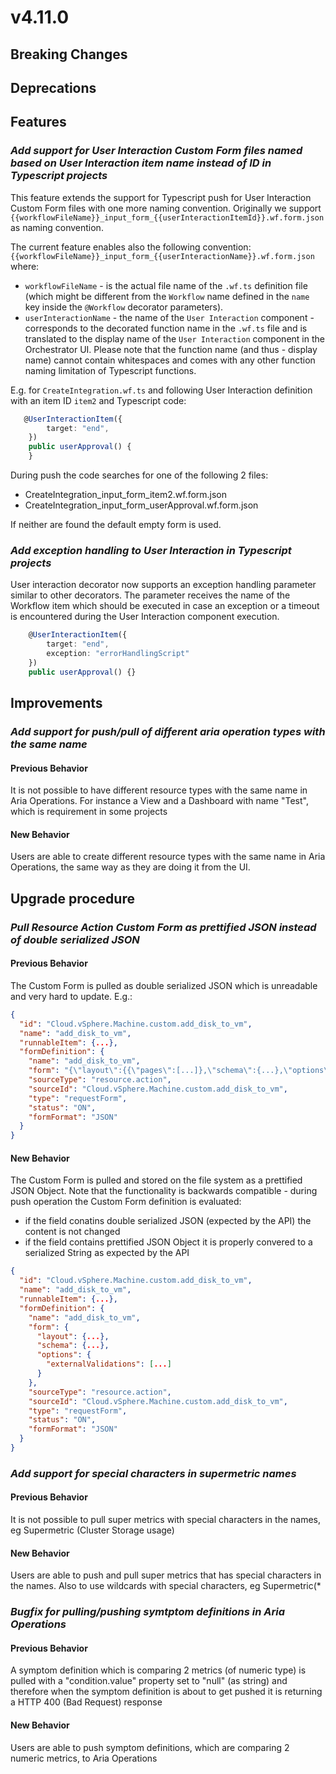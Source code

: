 # v4.11.0

## Breaking Changes


## Deprecations


## Features


### *Add support for User Interaction Custom Form files named based on User Interaction item name instead of ID in Typescript projects*

This feature extends the support for Typescript push for User Interaction Custom Form files with one more naming convention. Originally we support `{{workflowFileName}}_input_form_{{userInteractionItemId}}.wf.form.json` as naming convention.

The current feature enables also the following convention: `{{workflowFileName}}_input_form_{{userInteractionName}}.wf.form.json` where:
* `workflowFileName` - is the actual file name of the `.wf.ts` definition file (which might be different from the `Workflow` name defined in the `name` key inside the `@Workflow` decorator parameters).
* `userInteractionName` - the name of the `User Interaction` component - corresponds to the decorated function name in the `.wf.ts` file and is translated to the display name of the `User Interaction` component in the Orchestrator UI. Please note that the function name (and thus - display name) cannot contain whitespaces and comes with any other function naming limitation of Typescript functions.

E.g. for `CreateIntegration.wf.ts` and following User Interaction definition with an item ID `item2` and Typescript code:
```typescript
   @UserInteractionItem({
        target: "end",
    })
    public userApproval() {
    }
```
During push the code searches for one of the following 2 files:
* CreateIntegration_input_form_item2.wf.form.json
* CreateIntegration_input_form_userApproval.wf.form.json

If neither are found the default empty form is used.

### *Add exception handling to User Interaction in Typescript projects*

User interaction decorator now supports an exception handling parameter similar to other decorators. The parameter receives the name of the Workflow item which should be executed in case an exception or a timeout is encountered during the User Interaction component execution.

```typescript
    @UserInteractionItem({
        target: "end",
        exception: "errorHandlingScript"
    })
    public userApproval() {}
```

## Improvements


### *Add support for push/pull of different aria operation types with the same name*

#### Previous Behavior
It is not possible to have different resource types with the same name in Aria Operations. For instance a View and a Dashboard with name "Test", which is requirement in some projects

#### New Behavior
Users are able to create different resource types with the same name in Aria Operations, the same way as they are doing it from the UI.
## Upgrade procedure

### *Pull Resource Action Custom Form as prettified JSON instead of double serialized JSON*

#### Previous Behavior
The Custom Form is pulled as double serialized JSON which is unreadable and very hard to update. E.g.:

```json
{
  "id": "Cloud.vSphere.Machine.custom.add_disk_to_vm",
  "name": "add_disk_to_vm",
  "runnableItem": {...},
  "formDefinition": {
    "name": "add_disk_to_vm",
    "form": "{\"layout\":{{\"pages\":[...]},\"schema\":{...},\"options\":{...}",
    "sourceType": "resource.action",
    "sourceId": "Cloud.vSphere.Machine.custom.add_disk_to_vm",
    "type": "requestForm",
    "status": "ON",
    "formFormat": "JSON"
  }
}
```
#### New Behavior
The Custom Form is pulled and stored on the file system as a prettified JSON Object.
Note that the functionality is backwards compatible - during push operation the Custom Form definition is evaluated:
* if the field conatins double serialized JSON (expected by the API) the content is not changed
* if the field contains prettified JSON Object it is properly convered to a serialized String as expected by the API

```json
{
  "id": "Cloud.vSphere.Machine.custom.add_disk_to_vm",
  "name": "add_disk_to_vm",
  "runnableItem": {...},
  "formDefinition": {
    "name": "add_disk_to_vm",
    "form": {
      "layout": {...},
      "schema": {...},
      "options": {
        "externalValidations": [...]
      }
    },
    "sourceType": "resource.action",
    "sourceId": "Cloud.vSphere.Machine.custom.add_disk_to_vm",
    "type": "requestForm",
    "status": "ON",
    "formFormat": "JSON"
  }
}
```
### *Add support for special characters in supermetric names*

#### Previous Behavior
It is not possible to pull super metrics with special characters in the names, eg Supermetric (Cluster Storage usage)

#### New Behavior
Users are able to push and pull super metrics that has special characters in the names. Also to use wildcards with special characters, eg Supermetric(*
### *Bugfix for pulling/pushing symtptom definitions in Aria Operations*

#### Previous Behavior
A symptom definition which is comparing 2 metrics (of numeric type) is pulled with a "condition.value" property set to "null" (as string) and therefore when the symptom definition is about to get pushed it is returning a HTTP 400 (Bad Request) response

#### New Behavior
Users are able to push symptom definitions, which are comparing 2 numeric metrics, to Aria Operations
